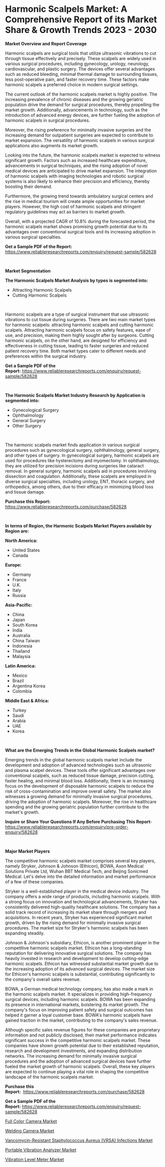 <p><h1>Harmonic Scalpels Market: A Comprehensive Report of its Market Share & Growth Trends 2023 - 2030</h1></p><p><strong>Market Overview and Report Coverage</strong></p>
<p><p>Harmonic scalpels are surgical tools that utilize ultrasonic vibrations to cut through tissue effectively and precisely. These scalpels are widely used in various surgical procedures, including gynecology, urology, neurology, cardiovascular, and plastic surgery. The devices offer several advantages such as reduced bleeding, minimal thermal damage to surrounding tissues, less post-operative pain, and faster recovery time. These factors make harmonic scalpels a preferred choice in modern surgical settings.</p><p>The current outlook of the harmonic scalpels market is highly positive. The increasing prevalence of chronic diseases and the growing geriatric population drive the demand for surgical procedures, thereby propelling the market growth. Additionally, advancements in technology, such as the introduction of advanced energy devices, are further fueling the adoption of harmonic scalpels in surgical procedures.</p><p>Moreover, the rising preference for minimally invasive surgeries and the increasing demand for outpatient surgeries are expected to contribute to market expansion. The versatility of harmonic scalpels in various surgical applications also augments its market growth.</p><p>Looking into the future, the harmonic scalpels market is expected to witness significant growth. Factors such as increased healthcare expenditure, advancements in surgical techniques, and the rising adoption of novel medical devices are anticipated to drive market expansion. The integration of harmonic scalpels with imaging technologies and robotic surgical systems is also likely to enhance their precision and efficiency, thereby boosting their demand.</p><p>Furthermore, the growing trend towards ambulatory surgical centers and the rise in medical tourism will create ample opportunities for market players. However, the high cost of harmonic scalpels and stringent regulatory guidelines may act as barriers to market growth.</p><p>Overall, with a projected CAGR of 10.8% during the forecasted period, the harmonic scalpels market shows promising growth potential due to its advantages over conventional surgical tools and its increasing adoption in various surgical specialties.</p></p>
<p><strong>Get a Sample PDF of the Report:</strong> <a href="https://www.reliableresearchreports.com/enquiry/request-sample/582628">https://www.reliableresearchreports.com/enquiry/request-sample/582628</a></p>
<p>&nbsp;</p>
<p><strong>Market Segmentation</strong></p>
<p><strong>The Harmonic Scalpels Market Analysis by types is segmented into:</strong></p>
<p><ul><li>Attracting Harmonic Scalpels</li><li>Cutting Harmonic Scalpels</li></ul></p>
<p>&nbsp;</p>
<p><p>Harmonic scalpels are a type of surgical instrument that use ultrasonic vibrations to cut tissue during surgeries. There are two main market types for harmonic scalpels: attracting harmonic scalpels and cutting harmonic scalpels. Attracting harmonic scalpels focus on safety features, ease of use, and precision, making them highly sought after by surgeons. Cutting harmonic scalpels, on the other hand, are designed for efficiency and effectiveness in cutting tissue, leading to faster surgeries and reduced patient recovery time. Both market types cater to different needs and preferences within the surgical industry.</p></p>
<p><strong>Get a Sample PDF of the Report:</strong>&nbsp;<a href="https://www.reliableresearchreports.com/enquiry/request-sample/582628">https://www.reliableresearchreports.com/enquiry/request-sample/582628</a></p>
<p>&nbsp;</p>
<p><strong>The Harmonic Scalpels Market Industry Research by Application is segmented into:</strong></p>
<p><ul><li>Gynecological Surgery</li><li>Ophthalmology</li><li>General Surgery</li><li>Other Surgery</li></ul></p>
<p>&nbsp;</p>
<p><p>The harmonic scalpels market finds application in various surgical procedures such as gynecological surgery, ophthalmology, general surgery, and other types of surgery. In gynecological surgery, harmonic scalpels are used for procedures like hysterectomy and myomectomy. In ophthalmology, they are utilized for precision incisions during surgeries like cataract removal. In general surgery, harmonic scalpels aid in procedures involving dissection and coagulation. Additionally, these scalpels are employed in diverse surgical specialties, including urology, ENT, thoracic surgery, and orthopedics, among others, due to their efficacy in minimizing blood loss and tissue damage.</p></p>
<p><strong>Purchase this Report:</strong>&nbsp; <a href="https://www.reliableresearchreports.com/purchase/582628">https://www.reliableresearchreports.com/purchase/582628</a></p>
<p>&nbsp;</p>
<p><strong>In terms of Region, the Harmonic Scalpels Market Players available by Region are:</strong></p>
<p>
    <p> <strong> North America: </strong>
        <ul>
            <li>United States</li>
            <li>Canada</li>
        </ul>
        </p> 
    <p> <strong> Europe: </strong>
        <ul>
            <li>Germany</li>
            <li>France</li>
            <li>U.K.</li>
            <li>Italy</li>
            <li>Russia</li>
        </ul>
        </p> 
    <p> <strong> Asia-Pacific: </strong>
        <ul>
            <li>China</li>
            <li>Japan</li>
            <li>South Korea</li>
            <li>India</li>
            <li>Australia</li>
            <li>China Taiwan</li>
            <li>Indonesia</li>
            <li>Thailand</li>
            <li>Malaysia</li>
        </ul>
        </p> 
    <p> <strong> Latin America: </strong>
        <ul>
            <li>Mexico</li>
            <li>Brazil</li>
            <li>Argentina Korea</li>
            <li>Colombia</li>
        </ul>
        </p> 
    <p> <strong> Middle East & Africa: </strong>
        <ul>
            <li>Turkey</li>
            <li>Saudi</li>
            <li>Arabia</li>
            <li>UAE</li>
            <li>Korea</li>
        </ul>
    </p>
    </p>
<p>&nbsp;</p>
<p><strong>What are the Emerging Trends in the Global Harmonic Scalpels market?</strong></p>
<p><p>Emerging trends in the global harmonic scalpels market include the development and adoption of advanced technologies such as ultrasonic and plasma scalpel devices. These tools offer significant advantages over conventional scalpels, such as reduced tissue damage, precision cutting, faster healing, and minimal blood loss. Additionally, there is an increasing focus on the development of disposable harmonic scalpels to reduce the risk of cross-contamination and improve overall safety. The market also witnesses a growing demand for minimally invasive surgical procedures, driving the adoption of harmonic scalpels. Moreover, the rise in healthcare spending and the growing geriatric population further contribute to the market's growth.</p></p>
<p><strong>Inquire or Share Your Questions If Any Before Purchasing This Report</strong>- <a href="https://www.reliableresearchreports.com/enquiry/pre-order-enquiry/582628">https://www.reliableresearchreports.com/enquiry/pre-order-enquiry/582628</a></p>
<p>&nbsp;</p>
<p><strong>Major Market Players</strong></p>
<p><p>The competitive harmonic scalpels market comprises several key players, namely Stryker, Johnson & Johnson (Ethicon), BOWA, Axon Medical Solutions Private Ltd, Wuhan BBT Medical Tech, and Beijing Sonicmed Medical. Let's delve into the detailed information and market performance of a few of these companies.</p><p>Stryker is a well-established player in the medical device industry. The company offers a wide range of products, including harmonic scalpels. With a strong focus on innovation and technological advancements, Stryker has consistently delivered high-quality healthcare solutions. The company has a solid track record of increasing its market share through mergers and acquisitions. In recent years, Stryker has experienced significant market growth, driven by the rising demand for minimally invasive surgical procedures. The market size for Stryker's harmonic scalpels has been expanding steadily.</p><p>Johnson & Johnson's subsidiary, Ethicon, is another prominent player in the competitive harmonic scalpels market. Ethicon has a long-standing reputation for delivering innovative surgical solutions. The company has heavily invested in research and development to develop cutting-edge harmonic scalpels. Ethicon has witnessed substantial market growth due to the increasing adoption of its advanced surgical devices. The market size for Ethicon's harmonic scalpels is substantial, contributing significantly to the company's overall sales revenue.</p><p>BOWA, a German medical technology company, has also made a mark in the harmonic scalpels market. It specializes in providing high-frequency surgical devices, including harmonic scalpels. BOWA has been expanding its presence in international markets, bolstering its market growth. The company's focus on improving patient safety and surgical outcomes has helped it garner a loyal customer base. BOWA's harmonic scalpels have gained traction in the market, contributing to the company's sales revenue.</p><p>Although specific sales revenue figures for these companies are proprietary information and not publicly disclosed, their market performance indicates significant success in the competitive harmonic scalpels market. These companies have shown growth potential due to their established reputation, research and development investments, and expanding distribution networks. The increasing demand for minimally invasive surgical procedures and the adoption of advanced surgical devices have further fueled the market growth of harmonic scalpels. Overall, these key players are expected to continue playing a vital role in shaping the competitive landscape of the harmonic scalpels market.</p></p>
<p><strong>Purchase this Report:</strong>&nbsp;&nbsp;<a href="https://www.reliableresearchreports.com/purchase/582628">https://www.reliableresearchreports.com/purchase/582628</a></p>
<p></p>
<p><strong>Get a Sample PDF of the Report:</strong>&nbsp;<a href="https://www.reliableresearchreports.com/enquiry/request-sample/582628">https://www.reliableresearchreports.com/enquiry/request-sample/582628</a></p>
<p><p><a href="https://www.linkedin.com/pulse/full-color-camera-market-research-report-provides-thorough-oanze/">Full Color Camera Market</a></p><p><a href="https://www.linkedin.com/pulse/welding-camera-market-research-report-provides-thorough-yjnbe/">Welding Camera Market</a></p><p><a href="https://github.com/ChiragRP21/Market-Research-Report-List-1/blob/main/vancomycin-resistant-staphylococcus-aureus-vrsa-infections-market.md">Vancomycin-Resistant Staphylococcus Aureus (VRSA) Infections Market</a></p><p><a href="https://medium.com/@kaelapaucek/portable-vibration-analyzer-market-size-growth-forecast-2023-2030-d5732af91422">Portable Vibration Analyzer Market</a></p><p><a href="https://medium.com/@morgancrist1926/vibration-level-meter-market-size-growth-forecast-2023-2030-f02a0f3d3cd2">Vibration Level Meter Market</a></p></p>